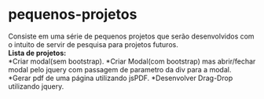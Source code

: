 # pequenos-projetos

Consiste em uma série de pequenos projetos que serão desenvolvidos com o intuito de servir de pesquisa para projetos futuros.  
**Lista de projetos:**  
*Criar modal(sem bootstrap).
*Criar Modal(com bootstrap) mas abrir/fechar modal pelo jquery com passagem de parametro da div para a modal. 
*Gerar pdf de uma página utilizando jsPDF.
*Desenvolver Drag-Drop utilizando jquery.
